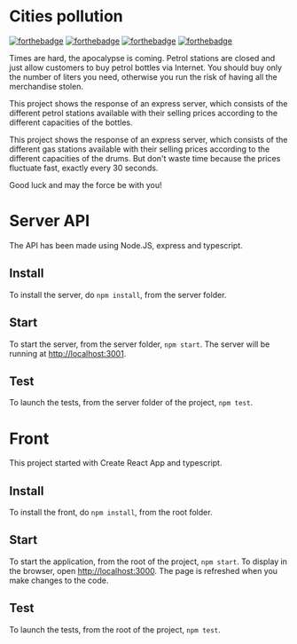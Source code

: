 # Cities pollution
[![forthebadge](https://forthebadge.com/images/badges/built-with-love.svg)](https://forthebadge.com)
[![forthebadge](https://forthebadge.com/images/badges/made-with-react.svg)](https://forthebadge.com)
[![forthebadge](https://forthebadge.com/images/badges/made-with-typescript.svg)](https://forthebadge.com)
[![forthebadge](https://forthebadge.com/images/badges/powered-by-coffee.svg)](https://forthebadge.com)

Times are hard, the apocalypse is coming. Petrol stations are closed and just
allow customers to buy petrol bottles via Internet. You should buy only the number of liters you need, otherwise you run the risk of having all the merchandise stolen.

This project shows the response of an express server, which consists of the different petrol stations available with their selling prices according to the different capacities of the bottles.

This project shows the response of an express server, which consists of the different gas stations available with their selling prices according to the different capacities of the drums. But don't waste time because the prices fluctuate fast, exactly every 30 seconds.

Good luck and may the force be with you!

# Server API

The API has been made using Node.JS, express and typescript.

## Install
To install the server, do `npm install`, from the server folder.

## Start
To start the server, from the server folder, `npm start`.
The server will be running at [http://localhost:3001](http://localhost:3001).

## Test
 To launch the tests, from the server folder of the project, `npm test`.

# Front

This project started with Create React App and typescript.

## Install
To install the front, do `npm install`, from the root folder.

## Start
To start the application, from the root of the project, `npm start`.
To display in the browser, open [http://localhost:3000](http://localhost:3000).
The page is refreshed when you make changes to the code.

## Test
 To launch the tests, from the root of the project, `npm test`.
